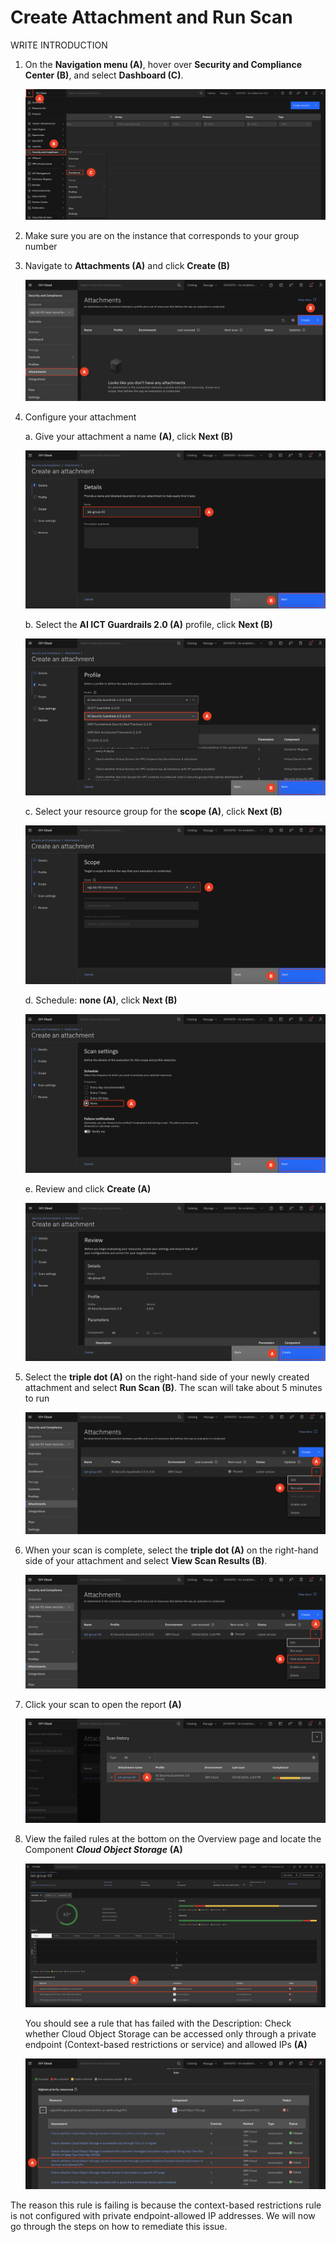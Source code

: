 # Create Attachment and Run Scan

WRITE INTRODUCTION 

1. On the **Navigation menu (A)**, hover over **Security and Compliance Center (B)**, and select **Dashboard (C)**.

    ![alt text](../images/2.2.1.png)

2. Make sure you are on the instance that corresponds to your group number

3. Navigate to **Attachments (A)** and click **Create (B)**

    ![alt text](../images/2.2.3.png)

4. Configure your attachment <br>

    a. Give your attachment a name **(A)**, click **Next (B)**

    ![alt text](../images/2.2.4.a.png)

    b. Select the **AI ICT Guardrails 2.0 (A)** profile, click **Next (B)**

    ![alt text](../images/2.2.4.b.png)

    c. Select your resource group for the **scope (A)**, click **Next (B)**

    ![alt text](../images/2.2.4-c.png)

    d. Schedule: **none (A)**, click **Next (B)**

    ![alt text](../images/2.2.4.d.png)

    e. Review and click **Create (A)**

    ![alt text](../images/2.2.4.e.png)

5. Select the **triple dot (A)** on the right-hand side of your newly created attachment and select **Run Scan (B)**. The scan will take about 5 minutes to run
    
    ![alt text](../images/2.2.5.png)

6. When your scan is complete, select the **triple dot (A)** on the right-hand side of your attachment and select **View Scan Results (B)**.

    ![alt text](../images/2.2.6.png)

7. Click your scan to open the report **(A)**

    ![alt text](../images/2.2.7.png)

8. View the failed rules at the bottom on the Overview page and locate the Component ***Cloud Object Storage*** **(A)** <br>

    ![alt text](../images/2.2.8.png)

    You should see a rule that has failed with the Description: Check whether Cloud Object Storage can be accessed only through a private endpoint (Context-based restrictions or service) and allowed IPs **(A)**

    ![alt text](../images/2.2.8.a.png)


The reason this rule is failing is because the context-based restrictions rule is not configured with private endpoint-allowed IP addresses. We will now go through the steps on how to remediate this issue. 